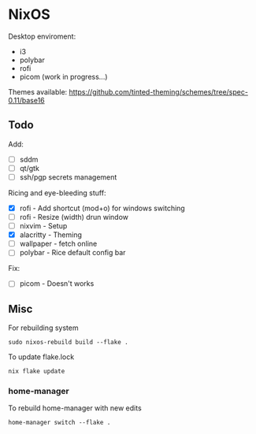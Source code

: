 # NixOS

Desktop enviroment:
- i3
- polybar
- rofi
- picom (work in progress...)

Themes available: https://github.com/tinted-theming/schemes/tree/spec-0.11/base16

## Todo

Add:
- [ ] sddm
- [ ] qt/gtk
- [ ] ssh/pgp secrets management

Ricing and eye-bleeding stuff:
- [x] rofi - Add shortcut (mod+o) for windows switching 
- [ ] rofi - Resize (width) drun window
- [ ] nixvim - Setup
- [x] alacritty - Theming
- [ ] wallpaper - fetch online
- [ ] polybar - Rice default config bar

Fix:
- [ ] picom - Doesn't works

## Misc

For rebuilding system
```
sudo nixos-rebuild build --flake .
```
To update flake.lock
```
nix flake update
```
### home-manager

To rebuild home-manager with new edits
```
home-manager switch --flake .
```
